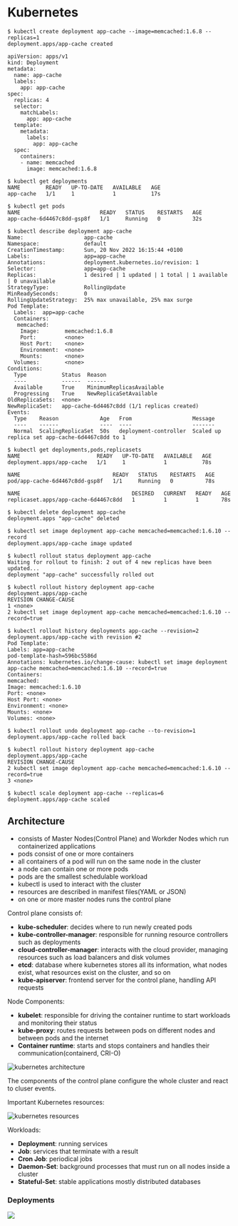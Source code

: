 # Kubernetes

```
$ kubectl create deployment app-cache --image=memcached:1.6.8 --replicas=1
deployment.apps/app-cache created
```

```
apiVersion: apps/v1
kind: Deployment
metadata:
  name: app-cache
  labels:
    app: app-cache
spec:
  replicas: 4
  selector:
    matchLabels:
      app: app-cache
  template:
    metadata:
      labels:
        app: app-cache
  spec:
    containers:
    - name: memcached
      image: memcached:1.6.8
```

```
$ kubectl get deployments
NAME        READY   UP-TO-DATE   AVAILABLE   AGE
app-cache   1/1     1            1           17s
```

```
$ kubectl get pods
NAME                         READY   STATUS    RESTARTS   AGE
app-cache-6d4467c8dd-gsp8f   1/1     Running   0          32s
```

```
$ kubectl describe deployment app-cache
Name:                   app-cache
Namespace:              default
CreationTimestamp:      Sun, 20 Nov 2022 16:15:44 +0100
Labels:                 app=app-cache
Annotations:            deployment.kubernetes.io/revision: 1
Selector:               app=app-cache
Replicas:               1 desired | 1 updated | 1 total | 1 available | 0 unavailable
StrategyType:           RollingUpdate
MinReadySeconds:        0
RollingUpdateStrategy:  25% max unavailable, 25% max surge
Pod Template:
  Labels:  app=app-cache
  Containers:
   memcached:
    Image:        memcached:1.6.8
    Port:         <none>
    Host Port:    <none>
    Environment:  <none>
    Mounts:       <none>
  Volumes:        <none>
Conditions:
  Type           Status  Reason
  ----           ------  ------
  Available      True    MinimumReplicasAvailable
  Progressing    True    NewReplicaSetAvailable
OldReplicaSets:  <none>
NewReplicaSet:   app-cache-6d4467c8dd (1/1 replicas created)
Events:
  Type    Reason             Age   From                   Message
  ----    ------             ----  ----                   -------
  Normal  ScalingReplicaSet  50s   deployment-controller  Scaled up replica set app-cache-6d4467c8dd to 1
```

```
$ kubectl get deployments,pods,replicasets
NAME                        READY   UP-TO-DATE   AVAILABLE   AGE
deployment.apps/app-cache   1/1     1            1           78s

NAME                             READY   STATUS    RESTARTS   AGE
pod/app-cache-6d4467c8dd-gsp8f   1/1     Running   0          78s

NAME                                   DESIRED   CURRENT   READY   AGE
replicaset.apps/app-cache-6d4467c8dd   1         1         1       78s
```

```
$ kubectl delete deployment app-cache
deployment.apps "app-cache" deleted
```

```
$ kubectl set image deployment app-cache memcached=memcached:1.6.10 --record
deployment.apps/app-cache image updated
```

```
$ kubectl rollout status deployment app-cache
Waiting for rollout to finish: 2 out of 4 new replicas have been updated...
deployment "app-cache" successfully rolled out
```

```
$ kubectl rollout history deployment app-cache
deployment.apps/app-cache
REVISION CHANGE-CAUSE
1 <none>
2 kubectl set image deployment app-cache memcached=memcached:1.6.10 --record=true
```

```
$ kubectl rollout history deployments app-cache --revision=2
deployment.apps/app-cache with revision #2
Pod Template:
Labels: app=app-cache
pod-template-hash=596bc5586d
Annotations: kubernetes.io/change-cause: kubectl set image deployment app-cache memcached=memcached:1.6.10 --record=true
Containers:
memcached:
Image: memcached:1.6.10
Port: <none>
Host Port: <none>
Environment: <none>
Mounts: <none>
Volumes: <none>
```

```
$ kubectl rollout undo deployment app-cache --to-revision=1
deployment.apps/app-cache rolled back
```

```
$ kubectl rollout history deployment app-cache
deployment.apps/app-cache
REVISION CHANGE-CAUSE
2 kubectl set image deployment app-cache memcached=memcached:1.6.10 --record=true
3 <none>
```

```
$ kubectl scale deployment app-cache --replicas=6
deployment.apps/app-cache scaled
```

## Architecture

- consists of Master Nodes(Control Plane) and Workder Nodes which run containerized applications
- pods consist of one or more containers
- all containers of a pod will run on the same node in the cluster
- a node can contain one or more pods
- pods are the smallest schedulable workload
- kubectl is used to interact with the cluster
- resources are described in manifest files(YAML or JSON)
- on one or more master nodes runs the control plane

Control plane consists of:

- **kube-scheduler**: decides where to run newly created pods
- **kube-controller-manager**: responsible for running resource controllers such as deployments
- **cloud-controller-manager**: interacts with the cloud provider, managing resources such as load balancers and disk volumes
- **etcd**: database where kubernetes stores all its information, what nodes exist, what resources exist on the cluster, and so on
- **kube-apiserver**: frontend server for the control plane, handling API requests

Node Components:

- **kubelet**: responsible for driving the container runtime to start workloads and monitoring their status
- **kube-proxy**: routes requests between pods on different nodes and between pods and the internet
- **Container runtime**: starts and stops containers and handles their communication(containerd, CRI-O)

![kubernetes architecture](img/kubernetes-architecture.png)

The components of the control plane configure the whole cluster and react to cluser events.

Important Kubernetes resources:

![kubernetes resources](img/kubernetes-resources.png)

Workloads:

- **Deployment**: running services
- **Job**: services that terminate with a result
- **Cron Job**: periodical jobs
- **Daemon-Set**: background processes that must run on all nodes inside a cluster
- **Stateful-Set**: stable applications mostly distributed databases

### Deployments

![](img/container-in-pod-managed-by-deployment.png)
